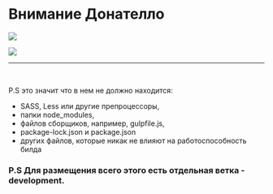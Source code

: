 # Внимание Донателло

![](https://lingtalfi.com/services/pngtext?color=cc0000&size=15&text=Пожалуйста%20заливай%20только%20собранный%20проект!%20)

![](https://lingtalfi.com/services/pngtext?color=cc0000&size=15&text=И%20не%20удаляй%20README.md.)


---------------------------------------

</br> 

P.S это значит что в нем не должно находится:

+ SASS, Less или другие препроцессоры,
+ папки node_modules,
+ файлов сборщиков, например, gulpfile.js,
+ package-lock.json и package.json
+ других файлов, которые никак не влияют на работоспособность билда

### P.S Для размещения всего этого есть отдельная ветка - development.

 

